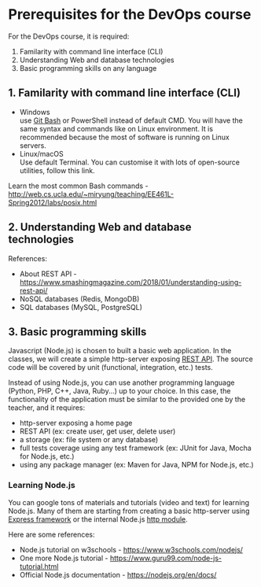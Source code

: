 
# Prerequisites for the DevOps course

For the DevOps course, it is required:

1. Familarity with command line interface (CLI)
2. Understanding Web and database technologies
3. Basic programming skills on any language

## 1. Familarity with command line interface (CLI)

- Windows   
  use [Git Bash](https://gitforwindows.org/) or PowerShell instead of default CMD. You will have the same syntax and commands like on Linux environment. It is recommended because the most of software is running on Linux servers.
- Linux/macOS   
  Use default Terminal. You can customise it with lots of open-source utilities, follow this link.

Learn the most common Bash commands - http://web.cs.ucla.edu/~miryung/teaching/EE461L-Spring2012/labs/posix.html

## 2. Understanding Web and database technologies

References:

- About REST API - https://www.smashingmagazine.com/2018/01/understanding-using-rest-api/
- NoSQL databases (Redis, MongoDB)
- SQL databases (MySQL, PostgreSQL)

## 3. Basic programming skills

Javascript (Node.js) is chosen to built a basic web application. In the classes, we will create a simple http-server exposing [REST API](https://en.wikipedia.org/wiki/Representational_state_transfer). The source code will be covered by unit (functional, integration, etc.) tests.

Instead of using Node.js, you can use another programming language (Python, PHP, C++, Java, Ruby...) up to your choice. In this case, the functionality of the application must be similar to the provided one by the teacher, and it requires:

- http-server exposing a home page
- REST API (ex: create user, get user, delete user)
- a storage (ex: file system or any database)
- full tests coverage using any test framework (ex: JUnit for Java, Mocha for Node.js, etc.)
- using any package manager (ex: Maven for Java, NPM for Node.js, etc.)

### Learning Node.js

You can google tons of materials and tutorials (video and text) for learning Node.js. Many of them are starting from creating a basic http-server using [Express framework](https://expressjs.com/) or the internal Node.js [http module](https://nodejs.org/api/http.html#http_http).

Here are some references:

- Node.js tutorial on w3schools - https://www.w3schools.com/nodejs/
- One more Node.js tutorial - https://www.guru99.com/node-js-tutorial.html
- Official Node.js documentation - https://nodejs.org/en/docs/

